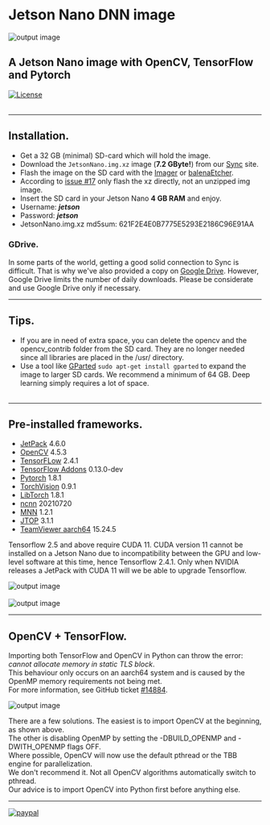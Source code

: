 # Jetson Nano DNN image
![output image]( https://qengineering.eu/images/SDcard32GBJetson.webp )<br/>
## A Jetson Nano image with OpenCV, TensorFlow and Pytorch
[![License](https://img.shields.io/badge/License-BSD%203--Clause-blue.svg)](https://opensource.org/licenses/BSD-3-Clause)<br/><br/>

------------

## Installation.

- Get a 32 GB (minimal) SD-card which will hold the image. 
- Download the `JetsonNano.img.xz` image (**7.2 GByte!**) from our [Sync](https://ln5.sync.com/dl/4bdb25370/xewd7xqz-6khtpcs2-w7zais3c-8uqi2rcj) site. 
- Flash the image on the SD card with the [Imager](https://www.raspberrypi.org/software/) or [balenaEtcher](https://www.balena.io/etcher/).
- According to [issue #17](https://github.com/Qengineering/Jetson-Nano-image/issues/17#) only flash the xz directly, not an unzipped img image.
- Insert the SD card in your Jetson Nano **4 GB RAM** and enjoy.
- Username: ***jetson***
- Password: ***jetson***
- JetsonNano.img.xz md5sum: 621F2E4E0B7775E5293E2186C96E91AA

### GDrive.
In some parts of the world, getting a good solid connection to Sync is difficult. That is why we've also provided a copy on [Google Drive](https://drive.google.com/file/d/1xSKJQX2uuLI-ewShU8LP8FROC6ozyiwo/view?usp=sharing). However, Google Drive limits the number of daily downloads. Please be considerate and use Google Drive only if necessary.

------------

## Tips.

* If you are in need of extra space, you can delete the opencv and the opencv_contrib folder from the SD card. They are no longer needed since all libraries are placed in the /usr/ directory.
* Use a tool like [GParted](https://gparted.org/) `sudo apt-get install gparted` to expand the image to larger SD cards. We recommend a minimum of 64 GB. Deep learning simply requires a lot of space.<br/><br/>

------------

## Pre-installed frameworks.

- [JetPack](https://developer.nvidia.com/embedded/jetpack) 4.6.0
- [OpenCV](https://qengineering.eu/deep-learning-with-opencv-on-raspberry-pi-4.html) 4.5.3
- [TensorFLow](https://qengineering.eu/install-tensorflow-2.4.0-on-raspberry-64-os.html) 2.4.1
- [TensorFlow Addons](https://qengineering.eu/install-tensorflow-2.4.0-on-raspberry-64-os.html) 0.13.0-dev
- [Pytorch](https://qengineering.eu/install-pytorch-on-raspberry-pi-4.html) 1.8.1
- [TorchVision](https://qengineering.eu/install-pytorch-on-raspberry-pi-4.html) 0.9.1
- [LibTorch](https://qengineering.eu/install-pytorch-on-raspberry-pi-4.html) 1.8.1 
- [ncnn](https://qengineering.eu/install-ncnn-on-jetson-nano.html) 20210720
- [MNN](https://qengineering.eu/install-mnn-on-jetson-nano.html) 1.2.1
- [JTOP](https://github.com/rbonghi/jetson_stats) 3.1.1 
- [TeamViewer aarch64](https://www.teamviewer.com/en/download/linux/) 15.24.5

Tensorflow 2.5 and above require CUDA 11. CUDA version 11 cannot be installed on a Jetson Nano due to incompatibility between the GPU and low-level software at this time, hence Tensorflow 2.4.1. Only when NVIDIA releases a JetPack with CUDA 11 will we be able to upgrade Tensorflow.

![output image]( https://qengineering.eu/images/Software_Jetson.png )<br/><br/>
![output image]( https://qengineering.eu/images/JTOP_jetson.png )

------------

## OpenCV + TensorFlow.

Importing both TensorFlow and OpenCV in Python can throw the error: _cannot allocate memory in static TLS block_.<br/>
This behaviour only occurs on an aarch64 system and is caused by the OpenMP memory requirements not being met.<br/>
For more information, see GitHub ticket [#14884](https://github.com/opencv/opencv/issues/14884).<br/>

![output image](https://qengineering.eu/images/SwapImportOpenCVJetson.webp)

There are a few solutions. The easiest is to import OpenCV at the beginning, as shown above.<br/>
The other is disabling OpenMP by setting the -DBUILD_OPENMP and -DWITH_OPENMP flags OFF.<br/>
Where possible, OpenCV will now use the default pthread or the TBB engine for parallelization.<br/>
We don't recommend it. Not all OpenCV algorithms automatically switch to pthread.<br/>
Our advice is to import OpenCV into Python first before anything else.<br/>

------------

[![paypal](https://qengineering.eu/images/TipJarSmall4.png)](https://www.paypal.com/cgi-bin/webscr?cmd=_s-xclick&hosted_button_id=CPZTM5BB3FCYL) 


